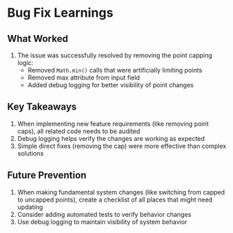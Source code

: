 # Bug Fix Learnings

## What Worked
1. The issue was successfully resolved by removing the point capping logic:
   - Removed `Math.min()` calls that were artificially limiting points
   - Removed max attribute from input field
   - Added debug logging for better visibility of point changes

## Key Takeaways
1. When implementing new feature requirements (like removing point caps), all related code needs to be audited
2. Debug logging helps verify the changes are working as expected
3. Simple direct fixes (removing the cap) were more effective than complex solutions

## Future Prevention
1. When making fundamental system changes (like switching from capped to uncapped points), create a checklist of all places that might need updating
2. Consider adding automated tests to verify behavior changes
3. Use debug logging to maintain visibility of system behavior